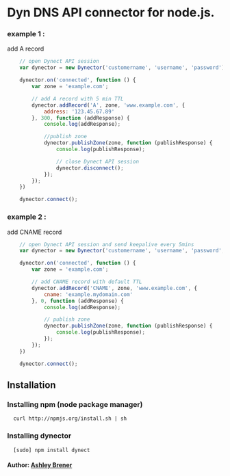 Dyn DNS API connector for node.js.
===

### example 1 :
 
add A record

``` js
	// open Dynect API session
	var dynector = new Dynector('customername', 'username', 'password');

	dynector.on('connected', function () {
		var zone = 'example.com';

		// add A record with 5 min TTL
		dynector.addRecord('A', zone, 'www.example.com', {
			address: '123.45.67.89'
		}, 300, function (addResponse) {
			console.log(addResponse);

			//publish zone
			dynector.publishZone(zone, function (publishResponse) {
				console.log(publishResponse);

				// close Dynect API session
				dynector.disconnect();
			});
		});
	})

	dynector.connect();
```

### example 2 : 

add CNAME record

``` js
	// open Dynect API session and send keepalive every 5mins
	var dynector = new Dynector('customername', 'username', 'password', 300000);

	dynector.on('connected', function () {
		var zone = 'example.com';

		// add CNAME record with default TTL
		dynector.addRecord('CNAME', zone, 'www.example.com', {
			cname: 'example.mydomain.com'
		}, 0, function (addResponse) {
			console.log(addResponse);

			// publish zone
			dynector.publishZone(zone, function (publishResponse) {
				console.log(publishResponse);
			});
		});
	})

	dynector.connect();
```

## Installation

### Installing npm (node package manager)
```
  curl http://npmjs.org/install.sh | sh
```

### Installing dynector
```
  [sudo] npm install dynect
```

#### Author: [Ashley Brener](http://twitter.com/ashleybrener)